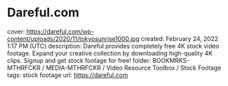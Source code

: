# Dareful.com

cover: https://dareful.com/wp-content/uploads/2020/11/tokyosunrise1000.jpg
created: February 24, 2022 1:17 PM (UTC)
description: Dareful provides completely free 4K stock video footage. Expand your creative collection by downloading high-quality 4K clips. Signup and get stock footage for free!
folder: BOOKMRKS-MTHRFCKR / MEDIA-MTHRFCKR / Video Resource Toolbox / Stock Footage
tags: stock footage
url: https://dareful.com
